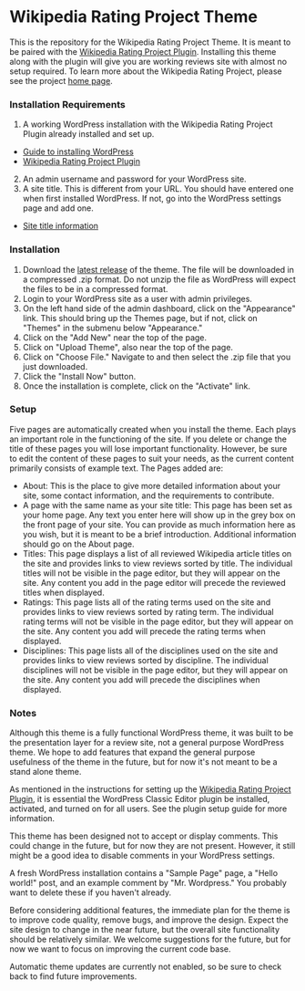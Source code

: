 # Wikipedia Rating Project Theme

This is the repository for the Wikipedia Rating Project Theme.  It is meant to be paired with the [Wikipedia Rating Project Plugin](https://github.com/mjbuckley/wikipedia-rating-project-plugin).  Installing this theme along with the plugin will give you are working reviews site with almost no setup required.  To learn more about the Wikipedia Rating Project, please see the project [home page](http://mjbuckley.github.io/wikipedia-rating-project).


### Installation Requirements

1. A working WordPress installation with the Wikipedia Rating Project Plugin already installed and set up.
  * [Guide to installing WordPress](https://codex.wordpress.org/Installing_WordPress)
  * [Wikipedia Rating Project Plugin](https://github.com/mjbuckley/wikipedia-rating-project-plugin)
2. An admin username and password for your WordPress site.
3. A site title.  This is different from your URL.  You should have entered one when first installed WordPress.  If not, go into the WordPress settings page and add one.
  * [Site title information](https://codex.wordpress.org/Settings_General_Screen)


### Installation

1. Download the [latest release](https://github.com/mjbuckley/wikipedia-rating-project-theme/releases/latest) of the theme.  The file will be downloaded in a compressed .zip format.  Do not unzip the file as WordPress will expect the files to be in a compressed format.
2. Login to your WordPress site as a user with admin privileges.
3. On the left hand side of the admin dashboard, click on the "Appearance" link.  This should bring up the Themes page, but if not, click on "Themes" in the submenu below "Appearance."
4. Click on the "Add New" near the top of the page.
5. Click on "Upload Theme", also near the top of the page.
6. Click on "Choose File."  Navigate to and then select the .zip file that you just downloaded.
7. Click the "Install Now" button.
8. Once the installation is complete, click on the "Activate" link.


### Setup

Five pages are automatically created when you install the theme.  Each plays an important role in the functioning of the site.  If you delete or change the title of these pages you will lose important functionality.  However, be sure to edit the content of these pages to suit your needs, as the current content primarily consists of example text.  The Pages added are:

* About: This is the place to give more detailed information about your site, some contact information, and the requirements to contribute.
* A page with the same name as your site title: This page has been set as your home page.  Any text you enter here will show up in the grey box on the front page of your site.  You can provide as much information here as you wish, but it is meant to be a brief introduction.  Additional information should go on the About page.
* Titles: This page displays a list of all reviewed Wikipedia article titles on the site and provides links to view reviews sorted by title.  The individual titles will not be visible in the page editor, but they will appear on the site.  Any content you add in the page editor will precede the reviewed titles when displayed.
* Ratings: This page lists all of the rating terms used on the site and provides links to view reviews sorted by rating term.  The individual rating terms will not be visible in the page editor, but they will appear on the site.  Any content you add will precede the rating terms when displayed.
* Disciplines: This page lists all of the disciplines used on the site and provides links to view reviews sorted by discipline.  The individual disciplines will not be visible in the page editor, but they will appear on the site.  Any content you add will precede the disciplines when displayed.


### Notes

Although this theme is a fully functional WordPress theme, it was built to be the presentation layer for a review site, not a general purpose WordPress theme.  We hope to add features that expand the general purpose usefulness of the theme in the future, but for now it's not meant to be a stand alone theme.

As mentioned in the instructions for setting up the [Wikipedia Rating Project Plugin](https://github.com/mjbuckley/wikipedia-rating-project-plugin), it is essential the WordPress Classic Editor plugin be installed, activated, and turned on for all users. See the plugin setup guide for more information.

This theme has been designed not to accept or display comments.  This could change in the future, but for now they are not present.  However, it still might be a good idea to disable comments in your WordPress settings.

A fresh WordPress installation contains a "Sample Page" page, a "Hello world!" post, and an example comment by "Mr. Wordpress."  You probably want to delete these if you haven't already.

Before considering additional features, the immediate plan for the theme is to improve code quality, remove bugs, and improve the design.  Expect the site design to change in the near future, but the overall site functionality should be relatively similar.  We welcome suggestions for the future, but for now we want to focus on improving the current code base.

Automatic theme updates are currently not enabled, so be sure to check back to find future improvements.
